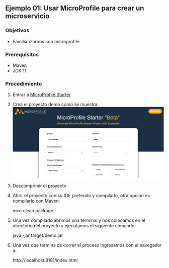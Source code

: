 ## Ejemplo 01: Usar MicroProfile para crear un microservicio

### Objetivos
* Familiarizarnos con microprofile

### Prerequisitos
* Maven
* JDK 11

### Procedimiento

1. Entrar a [MicroProfile Starter](https://start.microprofile.io/) 
2. Crea el proyecto demo como se muestra:
![proyecto](img/micro.PNG)
3. Descomprimir el proyecto
4. Abrir el proyecto con su IDE preferido y compilarlo, otra opcion es compilarlo con Maven:

    mvn clean package

4. Una vez compilado abrimos una terminal y nos colocamos en el directorio del proyecto y ejecutamos el siguiente comando:

    java -jar target/demo.jar

5. Una vez que termina de correr el proceso ingresamos con el navegador a:

    http://localhost:8181/index.html



